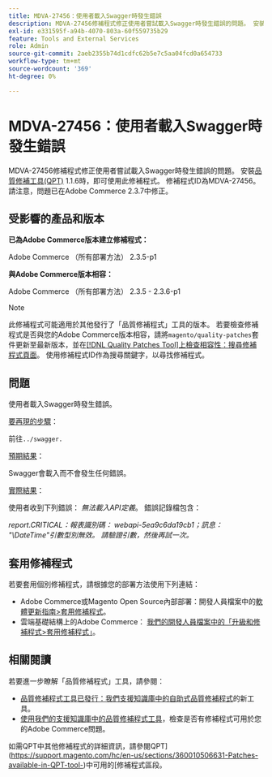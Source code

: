```yaml
---
title: MDVA-27456：使用者載入Swagger時發生錯誤
description: MDVA-27456修補程式修正使用者嘗試載入Swagger時發生錯誤的問題。 安裝[Quality Patches Tool (QPT)](https://experienceleague.adobe.com/en/docs/commerce-operations/upgrade-guide/patches/overview) 1.1.6後，即可使用此修補程式。 修補程式ID為MDVA-27456。 請注意，問題已在Adobe Commerce 2.3.7中修正。
exl-id: e331595f-a94b-4070-803a-60f559735b29
feature: Tools and External Services
role: Admin
source-git-commit: 2aeb2355b74d1cdfc62b5e7c5aa04fcd0a654733
workflow-type: tm+mt
source-wordcount: '369'
ht-degree: 0%

---
```


# MDVA-27456：使用者載入Swagger時發生錯誤

MDVA-27456修補程式修正使用者嘗試載入Swagger時發生錯誤的問題。 安裝[品質修補工具(QPT)](https://experienceleague.adobe.com/en/docs/commerce-operations/upgrade-guide/patches/overview) 1.1.6時，即可使用此修補程式。 修補程式ID為MDVA-27456。 請注意，問題已在Adobe Commerce 2.3.7中修正。

## 受影響的產品和版本

**已為Adobe Commerce版本建立修補程式：**

Adobe Commerce （所有部署方法） 2.3.5-p1

**與Adobe Commerce版本相容：**

Adobe Commerce （所有部署方法） 2.3.5 - 2.3.6-p1

>[!NOTE]
>
>此修補程式可能適用於其他發行了「品質修補程式」工具的版本。 若要檢查修補程式是否與您的Adobe Commerce版本相容，請將`magento/quality-patches`套件更新至最新版本，並在[[!DNL Quality Patches Tool]上檢查相容性：搜尋修補程式頁面](https://experienceleague.adobe.com/tools/commerce-quality-patches/index.html)。 使用修補程式ID作為搜尋關鍵字，以尋找修補程式。

## 問題

使用者載入Swagger時發生錯誤。

<u>要再現的步驟</u>：

前往`../swagger.`

<u>預期結果</u>：

Swagger會載入而不會發生任何錯誤。

<u>實際結果</u>：

使用者收到下列錯誤： *無法載入API定義*。 錯誤記錄檔包含：

*report.CRITICAL：報表識別碼： webapi-5ea9c6da19cb1；訊息： &quot;\DateTime&quot;引數型別無效。 請驗證引數，然後再試一次。*

## 套用修補程式

若要套用個別修補程式，請根據您的部署方法使用下列連結：

* Adobe Commerce或Magento Open Source內部部署：開發人員檔案中的[軟體更新指南>套用修補程式](https://experienceleague.adobe.com/en/docs/commerce-operations/tools/quality-patches-tool/usage)。
* 雲端基礎結構上的Adobe Commerce： [我們的開發人員檔案中的「升級和修補程式>套用修補程式」](https://experienceleague.adobe.com/en/docs/commerce-cloud-service/user-guide/develop/upgrade/apply-patches)。

## 相關閱讀

若要進一步瞭解「品質修補程式」工具，請參閱：

* [品質修補程式工具已發行：我們支援知識庫中的自助式品質修補程式](/help/announcements/adobe-commerce-announcements/magento-quality-patches-released-new-tool-to-self-serve-quality-patches.md)的新工具。
* [使用我們的支援知識庫中的品質修補程式工具](/help/support-tools/patches-available-in-qpt-tool/check-patch-for-magento-issue-with-magento-quality-patches.md)，檢查是否有修補程式可用於您的Adobe Commerce問題。

如需QPT中其他修補程式的詳細資訊，請參閱QPT](https://support.magento.com/hc/en-us/sections/360010506631-Patches-available-in-QPT-tool-)中可用的[修補程式區段。
